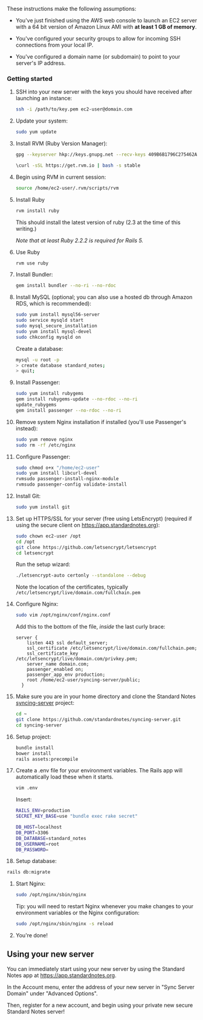 These instructions make the following assumptions:
- You've just finished using the AWS web console to launch an EC2 server with a 64 bit version of Amazon Linux AMI with **at least 1 GB of memory**.

- You've configured your security groups to allow for incoming SSH connections from your local IP.

- You've configured a domain name (or subdomain) to point to your server's IP address.

### Getting started

1. SSH into your new server with the keys you should have received after launching an instance:

	``` bash
	ssh -i /path/to/key.pem ec2-user@domain.com
	```

1. Update your system:

	```bash
	sudo yum update
	```

1. Install RVM (Ruby Version Manager):

	``` bash
	gpg --keyserver hkp://keys.gnupg.net --recv-keys 409B6B1796C275462A1703113804BB82D39DC0E3

	\curl -sSL https://get.rvm.io | bash -s stable
	```

1. Begin using RVM in current session:

	``` bash
	source /home/ec2-user/.rvm/scripts/rvm
	```

1. Install Ruby

	``` bash
	rvm install ruby
	```

	This should install the latest version of ruby (2.3 at the time of this writing.)

	*Note that at least Ruby 2.2.2 is required for Rails 5.*

1. Use Ruby

	``` bash
	rvm use ruby
	```

1. Install Bundler:

	``` bash
	gem install bundler --no-ri --no-rdoc
	```

1. Install MySQL (optional; you can also use a hosted db through Amazon RDS, which is recommended):

	``` bash
	sudo yum install mysql56-server
	sudo service mysqld start
	sudo mysql_secure_installation
	sudo yum install mysql-devel
	sudo chkconfig mysqld on
	```

    Create a database:

    ``` bash
    mysql -u root -p
    > create database standard_notes;
    > quit;
    ```


1. Install Passenger:

	``` bash
	sudo yum install rubygems
	gem install rubygems-update --no-rdoc --no-ri
	update_rubygems
	gem install passenger --no-rdoc --no-ri
	```

1. Remove system Nginx installation if installed (you'll use Passenger's instead):

	``` bash
	sudo yum remove nginx
	sudo rm -rf /etc/nginx
	```

1. Configure Passenger:

	``` bash
	sudo chmod o+x "/home/ec2-user"
	sudo yum install libcurl-devel
	rvmsudo passenger-install-nginx-module
	rvmsudo passenger-config validate-install
	```

1. Install Git:

	``` bash
	sudo yum install git
	```

1. Set up HTTPS/SSL for your server (free using LetsEncrypt) (required if using the secure client on https://app.standardnotes.org):

	``` bash
	sudo chown ec2-user /opt
	cd /opt
	git clone https://github.com/letsencrypt/letsencrypt
	cd letsencrypt
	```

	Run the setup wizard:

	``` bash
	./letsencrypt-auto certonly --standalone --debug
	```

	Note the location of the certificates, typically `/etc/letsencrypt/live/domain.com/fullchain.pem`


1. Configure Nginx:

	``` bash
	sudo vim /opt/nginx/conf/nginx.conf
	```

	Add this to the bottom of the file, *inside* the last curly brace:

	``` nginx
	server {
	    listen 443 ssl default_server;
	    ssl_certificate /etc/letsencrypt/live/domain.com/fullchain.pem;
	    ssl_certificate_key /etc/letsencrypt/live/domain.com/privkey.pem;
	    server_name domain.com;
	    passenger_enabled on;
	    passenger_app_env production;
	    root /home/ec2-user/syncing-server/public;
	  }
	```


1. Make sure you are in your home directory and clone the Standard Notes [syncing-server](https://github.com/standardnotes/syncing-server) project:

	``` bash
	cd ~
  	git clone https://github.com/standardnotes/syncing-server.git
	cd syncing-server
	```

1. Setup project:
	``` bash
	bundle install
	bower install
	rails assets:precompile
	```

1. Create a .env file for your environment variables. The Rails app will automatically load these when it starts.

	``` bash
	vim .env
	```

	Insert:

	``` bash
	RAILS_ENV=production
	SECRET_KEY_BASE=use "bundle exec rake secret"

	DB_HOST=localhost
	DB_PORT=3306
	DB_DATABASE=standard_notes
	DB_USERNAME=root
	DB_PASSWORD=
	```

1. Setup database:
  ``` bash
  rails db:migrate
  ```

1. Start Nginx:
	``` bash
	sudo /opt/nginx/sbin/nginx
	```

	Tip: you will need to restart Nginx whenever you make changes to your environment variables or the Nginx configuration:

    ``` bash
    sudo /opt/nginx/sbin/nginx -s reload
    ```

1. You're done!

## Using your new server

You can immediately start using your new server by using the Standard Notes app at https://app.standardnotes.org.

In the Account menu, enter the address of your new server in "Sync Server Domain" under "Advanced Options".

Then, register for a new account, and begin using your private new secure Standard Notes server!
